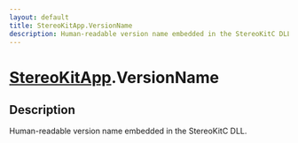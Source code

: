 ```yaml
---
layout: default
title: StereoKitApp.VersionName
description: Human-readable version name embedded in the StereoKitC DLL.
---
```

# [StereoKitApp]({{site.url}}/Pages/Reference/StereoKitApp.html).VersionName

## Description
Human-readable version name embedded in the StereoKitC DLL.

